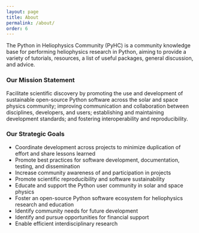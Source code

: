 ```yaml
---
layout: page
title: About
permalink: /about/
order: 6
---
```

The Python in Heliophysics Community (PyHC) is a community knowledge base for performing heliophysics research in Python, aiming to provide a variety of tutorials, resources, a list of useful packages, general discussion, and advice.

### Our Mission Statement
Facilitate scientific discovery by promoting the use and development of sustainable open-source Python software across the solar and space physics community; improving communication and collaboration between disciplines, developers, and users; establishing and maintaining development standards; and fostering interoperability and reproducibility.


### Our Strategic Goals
 - Coordinate development across projects to minimize duplication of effort and share lessons learned 
 - Promote best practices for software development, documentation, testing, and dissemination
 - Increase community awareness of and participation in projects
 - Promote scientific reproducibility and software sustainability
 - Educate and support the Python user community in solar and space physics
 - Foster an open-source Python software ecosystem for heliophysics research and education
 - Identify community needs for future development 
 - Identify and pursue opportunities for financial support
 - Enable efficient interdisciplinary research
